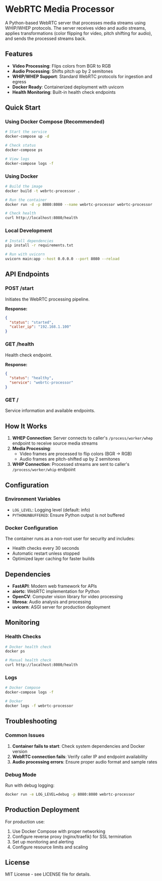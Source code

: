 # WebRTC Media Processor

A Python-based WebRTC server that processes media streams using WHIP/WHEP protocols. The server receives video and audio streams, applies transformations (color flipping for video, pitch shifting for audio), and sends the processed streams back.

## Features

- **Video Processing**: Flips colors from BGR to RGB
- **Audio Processing**: Shifts pitch up by 2 semitones
- **WHIP/WHEP Support**: Standard WebRTC protocols for ingestion and egress
- **Docker Ready**: Containerized deployment with uvicorn
- **Health Monitoring**: Built-in health check endpoints

## Quick Start

### Using Docker Compose (Recommended)

```bash
# Start the service
docker-compose up -d

# Check status
docker-compose ps

# View logs
docker-compose logs -f
```

### Using Docker

```bash
# Build the image
docker build -t webrtc-processor .

# Run the container
docker run -d -p 8080:8080 --name webrtc-processor webrtc-processor

# Check health
curl http://localhost:8080/health
```

### Local Development

```bash
# Install dependencies
pip install -r requirements.txt

# Run with uvicorn
uvicorn main:app --host 0.0.0.0 --port 8080 --reload
```

## API Endpoints

### POST /start
Initiates the WebRTC processing pipeline.

**Response:**
```json
{
  "status": "started",
  "caller_ip": "192.168.1.100"
}
```

### GET /health
Health check endpoint.

**Response:**
```json
{
  "status": "healthy",
  "service": "webrtc-processor"
}
```

### GET /
Service information and available endpoints.

## How It Works

1. **WHEP Connection**: Server connects to caller's `/process/worker/whep` endpoint to receive source media streams
2. **Media Processing**: 
   - Video frames are processed to flip colors (BGR → RGB)
   - Audio frames are pitch-shifted up by 2 semitones
3. **WHIP Connection**: Processed streams are sent to caller's `/process/worker/whip` endpoint

## Configuration

### Environment Variables

- `LOG_LEVEL`: Logging level (default: info)
- `PYTHONUNBUFFERED`: Ensure Python output is not buffered

### Docker Configuration

The container runs as a non-root user for security and includes:
- Health checks every 30 seconds
- Automatic restart unless stopped
- Optimized layer caching for faster builds

## Dependencies

- **FastAPI**: Modern web framework for APIs
- **aiortc**: WebRTC implementation for Python
- **OpenCV**: Computer vision library for video processing
- **librosa**: Audio analysis and processing
- **uvicorn**: ASGI server for production deployment

## Monitoring

### Health Checks
```bash
# Docker health check
docker ps

# Manual health check
curl http://localhost:8080/health
```

### Logs
```bash
# Docker Compose
docker-compose logs -f

# Docker
docker logs -f webrtc-processor
```

## Troubleshooting

### Common Issues

1. **Container fails to start**: Check system dependencies and Docker version
2. **WebRTC connection fails**: Verify caller IP and endpoint availability
3. **Audio processing errors**: Ensure proper audio format and sample rates

### Debug Mode

Run with debug logging:
```bash
docker run -e LOG_LEVEL=debug -p 8080:8080 webrtc-processor
```

## Production Deployment

For production use:

1. Use Docker Compose with proper networking
2. Configure reverse proxy (nginx/traefik) for SSL termination
3. Set up monitoring and alerting
4. Configure resource limits and scaling

## License

MIT License - see LICENSE file for details.
